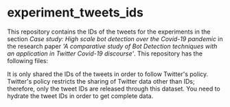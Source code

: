 # experiment_tweets_ids

This repository contains the IDs of the tweets for the experiments in the section *Case study: High scale bot detection over the Covid-19 pandemic* in the research paper *'A comparative study of Bot Detection techniques with an application in Twitter Covid-19 discourse'*. This repository has the following files:

It is only shared the IDs of the tweets in order to follow Twitter's policy. Twitter's policy restricts the sharing of Twitter data other than IDs; therefore, only the tweet IDs are released through this dataset. You need to hydrate the tweet IDs in order to get complete data. 
